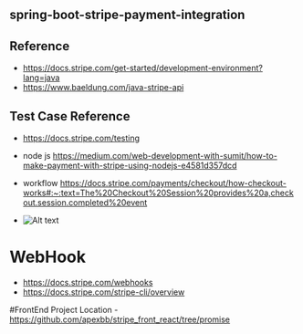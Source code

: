 ## spring-boot-stripe-payment-integration

## Reference 
- https://docs.stripe.com/get-started/development-environment?lang=java
- https://www.baeldung.com/java-stripe-api

## Test Case Reference
- https://docs.stripe.com/testing

- node js https://medium.com/web-development-with-sumit/how-to-make-payment-with-stripe-using-nodejs-e4581d357dcd

- workflow https://docs.stripe.com/payments/checkout/how-checkout-works#:~:text=The%20Checkout%20Session%20provides%20a,checkout.session.completed%20event

- ![Alt text](https://kinsta.com/wp-content/uploads/2023/09/stripe-hosted-payment-workflow-1024x749.png?raw=true "Title")

# WebHook
- https://docs.stripe.com/webhooks
- https://docs.stripe.com/stripe-cli/overview

#FrontEnd Project Location 
-https://github.com/apexbb/stripe_front_react/tree/promise